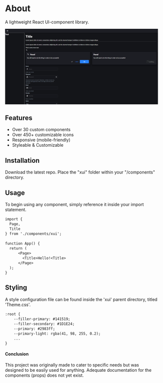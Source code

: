# About
A lightweight React UI-component library.

![Alt text](preview.png?raw=true "Preview")

## Features
 - Over 30 custom components
 - Over 450+ customizable icons
 - Responsive (mobile-friendly)
 - Styleable & Customizable

## Installation

Download the latest repo.
Place the "xui" folder within your "/components" directory.

## Usage

To begin using any component, simply reference it inside your import statement.

```
import {
  Page,
  Title
} from './components/xui';

function App() {
  return (
      <Page>
        <Title>Hello!<Title>
      </Page>
  );
}
```

## Styling

A style configuration file can be found inside the 'xui' parent directory, titled 'Theme.css'.

```
:root {
    --filler-primary: #141519;
    --filler-secondary: #1D1E24;
    --primary: #2983ff;
    --primary-light: rgba(41, 98, 255, 0.2);
    ...
}
```

#### Conclusion

This project was originally made to cater to specific needs but was designed to be easily used for anything. Adequate documentation for the components (props) does not yet exist.
